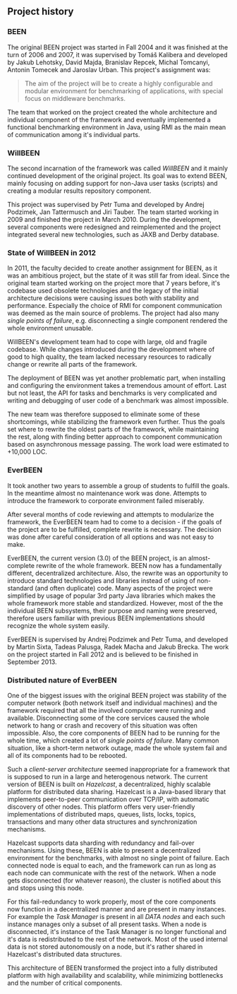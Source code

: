 ## Project history

### BEEN

The original BEEN project was started in Fall 2004 and it was finished at the turn of 2006 and 2007, it was supervised by Tomáš Kalibera and developed by Jakub Lehotsky, David Majda, Branislav Repcek, Michal Tomcanyi, Antonin Tomecek and Jaroslav Urban. This project's assignment was:

> The aim of the project will be to create a highly configurable and modular environment
> for benchmarking of applications, with special focus on middleware benchmarks.

The team that worked on the project created the whole architecture and individual component of the framework and eventually implemented a functional benchmarking environment in Java, using RMI as the main mean of communication among it's individual parts.

### WillBEEN

The second incarnation of the framework was called *WillBEEN* and it mainly continued development of the original project. Its goal was to extend BEEN, mainly focusing on adding support for non-Java user tasks (scripts) and creating a modular results repository component. 

This project was supervised by Petr Tuma and developed by Andrej Podzimek, Jan Tattermusch and Jiri Tauber. The team started working in 2009 and finished the project in March 2010. During the development, several components were redesigned and reimplemented and the project integrated several new technologies, such as JAXB and Derby database.

### State of WillBEEN in 2012

In 2011, the faculty decided to create another assignment for BEEN, as it was an ambitious project, but the state of it was still far from ideal. Since the original team started working on the project more that 7 years before, it's codebase used obsolete technologies and the legacy of the initial architecture decisions were causing issues both with stability and performance. Especially the choice of RMI for component communication was deemed as the main source of problems. The project had also many *single points of failure*, e.g. disconnecting a single component rendered the whole environment unusable.

WillBEEN's development team had to cope with large, old and fragile codebase. While changes introduced during the development where of good to high quality, the team lacked necessary resources to radically change or rewrite all parts of the framework.

The deployment of BEEN was yet another problematic part, when installing and configuring the environment takes a tremendous amount of effort. Last but not least, the API for tasks and benchmarks is very complicated and writing and debugging of user code of a benchmark was almost impossible.

The new team was therefore supposed to eliminate some of these shortcomings, while stabilizing the framework even further. Thus the goals set where to rewrite the oldest parts of the framework, while maintaining the rest, along with finding better approach to component communication based on asynchronous message passing. The work load were estimated to +10,000 LOC.


### EverBEEN

It took another two years to assemble a group of students to fulfill the goals. In the meantime almost no maintenance work was done. Attempts to introduce the framework to corporate environment failed miserably. <!-- TODO link to j.t. thesis -->

After several months of code reviewing and attempts to modularize the framework, the EverBEEN team had to come to a decision - if the goals of the project are to be fulfilled, complete rewrite is necessary. The decision was done after careful consideration of all options and was not easy to make. 

EverBEEN, the current version (3.0) of the BEEN project, is an almost-complete rewrite of the whole framework. BEEN now has a fundamentally different, decentralized architecture. Also, the rewrite was an opportunity to introduce standard technologies and libraries instead of using of non-standard (and often duplicate) code. Many aspects of the project were simplified by usage of popular 3rd party Java libraries which makes the whole framework more stable and standardized. However, most of the the individual BEEN subsystems, their purpose and naming were preserved, therefore users familiar with previous BEEN implementations should recognize the whole system easily.

EverBEEN is supervised by Andrej Podzimek and Petr Tuma, and developed by Martin Sixta, Tadeas Palusga, Radek Macha and Jakub Brecka. The work on the project started in Fall 2012 and is believed to be finished in September 2013.

### Distributed nature of EverBEEN

One of the biggest issues with the original BEEN project was stability of the computer network (both network itself and individual machines) and the framework required that all the involved computer were running and available. Disconnecting some of the core services caused the whole network to hang or crash and recovery of this situation was often impossible. Also, the core components of BEEN had to be running for the whole time, which created a lot of *single points of failure*. Many common situation, like a short-term network outage, made the whole system fail and all of its components had to be rebooted.

Such a *client-server architecture* seemed inappropriate for a framework that is supposed to run in a large and heterogenous network. The current version of BEEN is built on *Hazelcast*, a decentralized, highly scalable platform for distributed data sharing. Hazelcast is a Java-based library that implements peer-to-peer communication over TCP/IP, with automatic discovery of other nodes. This platform offers very user-friendly implementations of distributed maps, queues, lists, locks, topics, transactions and many other data structures and synchronization mechanisms.

Hazelcast supports data sharding with redundancy and fail-over mechanisms. Using these, BEEN is able to present a decentralized environment for the benchmarks, with almost no single point of failure. Each connected node is equal to each, and the framework can run as long as each node can communicate with the rest of the network. When a node gets disconnected (for whatever reason), the cluster is notified about this and stops using this node.

For this fail-redundancy to work properly, most of the core components now function in a decentralized manner and are present in many instances. For example the *Task Manager* is present in all *DATA nodes* and each such instance manages only a subset of all present tasks. When a node is disconnected, it's instance of the Task Manager is no longer functional and it's data is redistributed to the rest of the network. Most of the used internal data is not stored autonomously on a node, but it's rather shared in Hazelcast's distributed data structures.

This architecture of BEEN transformed the project into a fully distributed platform with high availability and scalability, while minimizing bottlenecks and the number of critical components.
